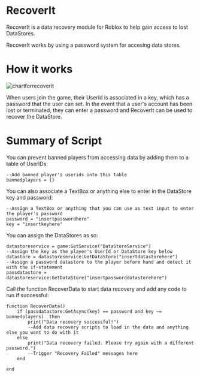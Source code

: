 # RecoverIt
RecoverIt is a data recovery module for Roblox to help gain access to lost DataStores.

RecoverIt works by using a password system for accesing data stores.
# How it works
![chartforrecoverit](https://user-images.githubusercontent.com/106110368/184519521-5c918928-0a68-4d18-a269-922603725687.png)

When users join the game, their UserId is associated in a key, which has a password that the user can set.
In the event that a user's account has been lost or terminated, they can enter a password and RecoverIt can be used to recover the DataStore.
# Summary of Script
You can prevent banned players from accessing data by adding them to a table of UserIDs:
```
--Add banned player's userids into this table
bannedplayers = {}
```
You can also associate a TextBox or anything else to enter in the DataStore key and password:
```
--Assign a TextBox or anything that you can use as text input to enter the player's password
password = "insertpasswordhere"
key = "insertkeyhere"
```
You can assign the DataStores as so:
```
datastoreservice = game:GetService("DataStoreService")
--Assign the key as the player's UserId or DataStore key below
datastore = datastoreservice:GetDataStore("insertdatastorehere")
--Assign a password datastore to the player before hand and detect it with the if-statement
passdatastore = datastoreservice:GetDataStore("insertpassworddatastorehere")
```
Call the function RecoverData to start data recovery and add any code to run if successful:
```
function RecoverData()
	if (passdatastore:GetAsync(key) == password and key ~= bannedplayers)  then
		print("Data recovery successful!")
		--Add data recovery scripts to load in the data and anything else you want to do with it
	else
		print("Data recovery failed. Please try again with a different password.")
		--Trigger "Recovery Failed" messages here
	end

end
```
